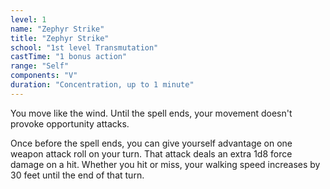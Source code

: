 ```yaml
---
level: 1
name: "Zephyr Strike"
title: "Zephyr Strike"
school: "1st level Transmutation"
castTime: "1 bonus action"
range: "Self"
components: "V"
duration: "Concentration, up to 1 minute"
---
```


You move like the wind. Until the spell ends, your movement doesn't provoke opportunity attacks.

Once before the spell ends, you can give yourself advantage on one weapon attack roll on your turn. That attack deals an extra 1d8 force damage on a hit. Whether you hit or miss, your walking speed increases by 30 feet until the end of that turn.
